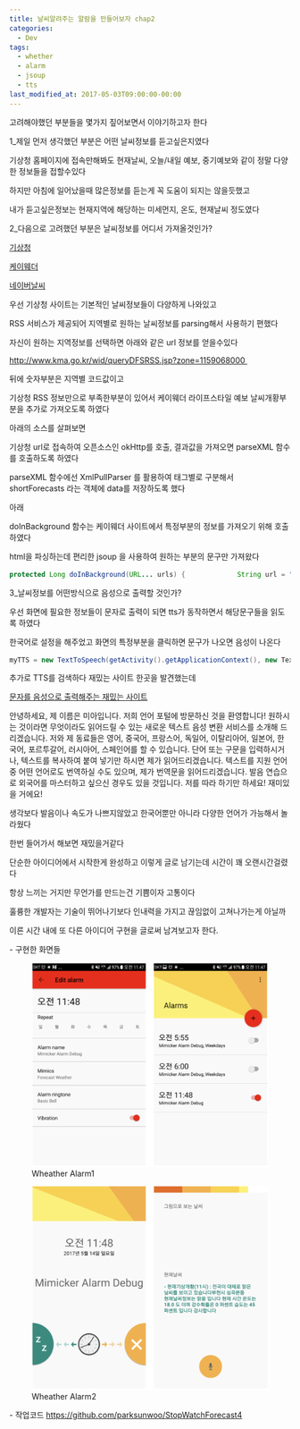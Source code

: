```yaml
---
title: 날씨알려주는 알람을 만들어보자 chap2
categories:
  - Dev
tags:
  - whether
  - alarm
  - jsoup
  - tts
last_modified_at: 2017-05-03T09:00:00-00:00
---
```


고려해야했던 부분들을 몇가지 짚어보면서 이야기하고자 한다

1\_제일 먼저 생각했던 부분은 어떤 날씨정보를 듣고싶은지였다

기상청 홈페이지에 접속만해봐도 현재날씨, 오늘/내일 예보, 중기예보와 같이 정말 다양한 정보들을 접할수있다

하지만 아침에 일어났을때 많은정보를 듣는게 꼭 도움이 되지는 않을듯했고

내가 듣고싶은정보는 현재지역에 해당하는 미세먼지, 온도, 현재날씨 정도였다

2\_다음으로 고려했던 부분은 날씨정보를 어디서 가져올것인가?

[기상청](http://www.kma.go.kr/weather/main.jsp)

[케이웨더](http://www.kweather.co.kr/main/main.html)

[네이버날씨](https://m.weather.naver.com/m/main.nhn)

우선 기상청 사이트는 기본적인 날씨정보들이 다양하게 나와있고

RSS 서비스가 제공되어 지역별로 원하는 날씨정보를 parsing해서 사용하기 편했다

자신이 원하는 지역정보를 선택하면 아래와 같은 url 정보를 얻을수있다

http://www.kma.go.kr/wid/queryDFSRSS.jsp?zone=1159068000 

뒤에 숫자부분은 지역별 코드값이고

기상청 RSS 정보만으로 부족한부분이 있어서 케이웨더 라이프스타일 예보 날씨개황부분을 추가로 가져오도록 하였다

아래의 소스를 살펴보면

기상청 url로 접속하여 오픈소스인 okHttp를 호출, 결과값을 가져오면 parseXML 함수를 호출하도록 하였다

parseXML 함수에선 XmlPullParser 를 활용하여 태그별로 구분해서 shortForecasts 라는 객체에 data를 저장하도록 했다

아래

doInBackground 함수는 케이웨더 사이트에서 특정부분의 정보를 가져오기 위해 호출하였다

html을 파싱하는데 편리한 jsoup 을 사용하여 원하는 부분의 문구만 가져왔다

```java
protected Long doInBackground(URL... urls) {             String url = "http://www.kma.go.kr/wid/queryDFSRSS.jsp?zone=4119071000";             OkHttpClient client = new OkHttpClient();             Request req = new Request.Builder().url(url).build();             Response res = null;              try {                 res = client.newCall(req).execute();                 parseXML(res.body().string());              } catch (IOException e) {                 e.printStackTrace();             }             return null;         }          protected Long doInBackground(URL... params) {              try {                 org.jsoup.nodes.Document doc = Jsoup.connect(url).get();                 forecastKor = doc.select(".lifestyle_condition_content").html();                 int idx = forecastKor.indexOf("<br />");                 forecastKor = forecastKor.substring(0, idx - 1);              } catch (IOException e) {                 e.printStackTrace();             }             return null;         } 
```

3\_날씨정보를 어떤방식으로 음성으로 출력할 것인가?

우선 화면에 필요한 정보들이 문자로 출력이 되면 tts가 동작하면서 해당문구들을 읽도록 하였다

한국어로 설정을 해주었고 화면의 특정부분을 클릭하면 문구가 나오면 음성이 나온다

```java
myTTS = new TextToSpeech(getActivity().getApplicationContext(), new TextToSpeech.OnInitListener() {             @Override             public void onInit(int status) {                 if (status != TextToSpeech.ERROR) {                     myTTS.setLanguage(Locale.KOREAN);                 }             }         });          myTTS = new TextToSpeech(getActivity().getApplicationContext(), new TextToSpeech.OnInitListener() {             @Override             public void onInit(int status) {                 if (status != TextToSpeech.ERROR) {                     myTTS.setLanguage(Locale.KOREAN);                 }             }         }); 
```

추가로 TTS를 검색하다 재밌는 사이트 한곳을 발견했는데

[문자를 음성으로 출력해주는 재밌는 사이트](http://text-to-speech.imtranslator.net/speech.asp?dir=ko)

안녕하세요, 제 이름은 미아입니다. 저희 언어 포털에 방문하신 것을 환영합니다! 원하시는 것이라면 무엇이라도 읽어드릴 수 있는 새로운 텍스트 음성 변환 서비스를 소개해 드리겠습니다. 저와 제 동료들은 영어, 중국어, 프랑스어, 독일어, 이탈리아어, 일본어, 한국어, 포르투갈어, 러시아어, 스페인어를 할 수 있습니다. 단어 또는 구문을 입력하시거나, 텍스트를 복사하여 붙여 넣기만 하시면 제가 읽어드리겠습니다. 텍스트를 지원 언어 중 어떤 언어로도 번역하실 수도 있으며, 제가 번역문을 읽어드리겠습니다. 발음 연습으로 외국어를 마스터하고 싶으신 경우도 있을 것입니다. 저를 따라 하기만 하세요! 재미있을 거에요!

생각보다 발음이나 속도가 나쁘지않았고 한국어뿐만 아니라 다양한 언어가 가능해서 놀라웠다

한번 들어가서 해보면 재밌을거같다

단순한 아이디어에서 시작한게 완성하고 이렇게 글로 남기는데 시간이 꽤 오랜시간걸렸다

항상 느끼는 거지만 무언가를 만드는건 기쁨이자 고통이다

훌륭한 개발자는 기술이 뛰어나기보다 인내력을 가지고 끊임없이 고쳐나가는게 아닐까 

이른 시간 내에 또 다른 아이디어 구현을 글로써 남겨보고자 한다.

\- 구현한 화면들
<figure>
  <img src="/assets/images/mimicekr1.png" alt="Trulli" style="width:900, height:800">
  <figcaption>Wheather Alarm1</figcaption>
</figure>

<figure>
  <img src="/assets/images/mimicker2.png" alt="Trulli" style="width:900, height:800">
  <figcaption>Wheather Alarm2</figcaption>
</figure>

\- 작업코드
https://github.com/parksunwoo/StopWatchForecast4
